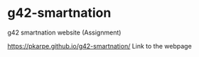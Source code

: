 # g42-smartnation
g42 smartnation website (Assignment)

https://pkarpe.github.io/g42-smartnation/ Link to the webpage
